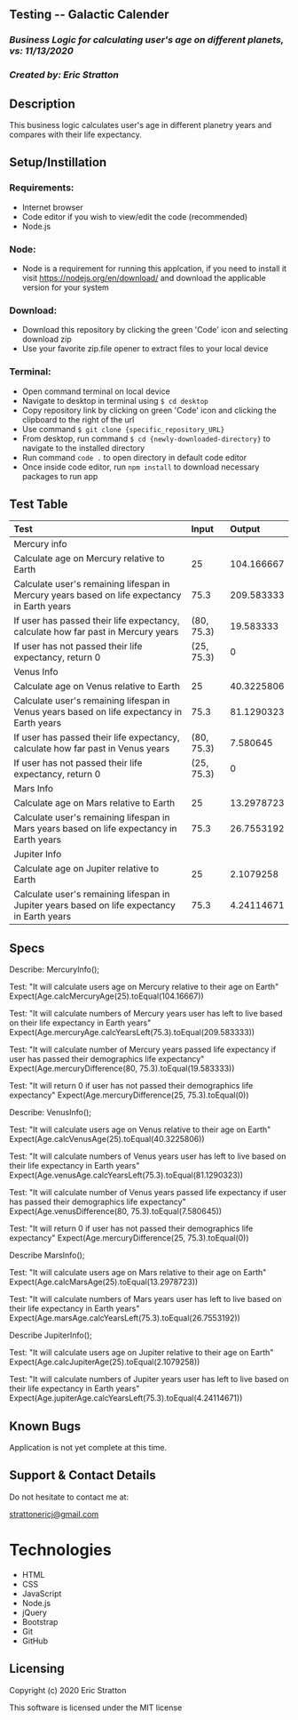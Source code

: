 ## Testing -- Galactic Calender

### _Business Logic for calculating user's age on different planets, vs: 11/13/2020_

### _Created by: Eric Stratton_

## Description

This business logic calculates user's age in different planetry years and compares with their life expectancy.

## Setup/Instillation

### Requirements:

- Internet browser
- Code editor if you wish to view/edit the code (recommended)
- Node.js 

### Node:

- Node is a requirement for running this applcation, if you need to install it visit <https://nodejs.org/en/download/> and download the applicable version for your system

### Download: 

- Download this repository by clicking the green 'Code' icon and selecting download zip
- Use your favorite zip.file opener to extract files to your local device

### Terminal:

- Open command terminal on local device
- Navigate to desktop in terminal using `$ cd desktop`
- Copy repository link by clicking on green 'Code' icon and clicking the clipboard to the right of the url
- Use command `$ git clone {specific_repository_URL}`
- From desktop, run command `$ cd {newly-downloaded-directory}` to navigate to the installed directory
- Run command `code .` to open directory in default code editor
- Once inside code editor, run `npm install` to download necessary packages to run app

## Test Table

| Test | Input | Output |
| :------------| :---------------| :-----------|
| Mercury info |
| Calculate age on Mercury relative to Earth | 25 | 104.166667 |
| Calculate user's remaining lifespan in Mercury years based on life expectancy in Earth years | 75.3 | 209.583333 |
| If user has passed their life expectancy, calculate how far past in Mercury years | (80, 75.3) | 19.583333 |
| If user has not passed their life expectancy, return 0 | (25, 75.3) | 0 |
| Venus Info |
| Calculate age on Venus relative to Earth | 25 | 40.3225806 |
| Calculate user's remaining lifespan in Venus years based on life expectancy in Earth years | 75.3 | 81.1290323 |
| If user has passed their life expectancy, calculate how far past in Venus years | (80, 75.3) | 7.580645 |
| If user has not passed their life expectancy, return 0 | (25, 75.3) | 0 |
| Mars Info |
| Calculate age on Mars relative to Earth | 25 | 13.2978723 |
| Calculate user's remaining lifespan in Mars years based on life expectancy in Earth years | 75.3 | 26.7553192 |
| Jupiter Info |
| Calculate age on Jupiter relative to Earth | 25 | 2.1079258 |
| Calculate user's remaining lifespan in Jupiter years based on life expectancy in Earth years | 75.3 | 4.24114671 |

## Specs

Describe: MercuryInfo();

Test: "It will calculate users age on Mercury relative to their age on Earth"
Expect(Age.calcMercuryAge(25).toEqual(104.16667))

Test: "It will calculate numbers of Mercury years user has left to live based on their life expectancy in Earth years"
Expect(Age.mercuryAge.calcYearsLeft(75.3).toEqual(209.583333))

Test: "It will calculate number of Mercury years passed life expectancy if user has passed their demographics life expectancy"
Expect(Age.mercuryDifference(80, 75.3).toEqual(19.583333))

Test: "It will return 0 if user has not passed their demographics life expectancy"
Expect(Age.mercuryDifference(25, 75.3).toEqual(0))

Describe: VenusInfo();

Test: "It will calculate users age on Venus relative to their age on Earth"
Expect(Age.calcVenusAge(25).toEqual(40.3225806))

Test: "It will calculate numbers of Venus years user has left to live based on their life expectancy in Earth years"
Expect(Age.venusAge.calcYearsLeft(75.3).toEqual(81.1290323))

Test: "It will calculate number of Venus years passed life expectancy if user has passed their demographics life expectancy"
Expect(Age.venusDifference(80, 75.3).toEqual(7.580645))

Test: "It will return 0 if user has not passed their demographics life expectancy"
Expect(Age.mercuryDifference(25, 75.3).toEqual(0))

Describe MarsInfo();

Test: "It will calculate users age on Mars relative to their age on Earth"
Expect(Age.calcMarsAge(25).toEqual(13.2978723))

Test: "It will calculate numbers of Mars years user has left to live based on their life expectancy in Earth years"
Expect(Age.marsAge.calcYearsLeft(75.3).toEqual(26.7553192))

Describe JupiterInfo();

Test: "It will calculate users age on Jupiter relative to their age on Earth"
Expect(Age.calcJupiterAge(25).toEqual(2.1079258))

Test: "It will calculate numbers of Jupiter years user has left to live based on their life expectancy in Earth years"
Expect(Age.jupiterAge.calcYearsLeft(75.3).toEqual(4.24114671))

## Known Bugs

Application is not yet complete at this time.

## Support & Contact Details

Do not hesitate to contact me at:

<strattonericj@gmail.com>

# Technologies

- HTML
- CSS
- JavaScript
- Node.js
- jQuery
- Bootstrap
- Git
- GitHub

## Licensing

Copyright (c) 2020 Eric Stratton

This software is licensed under the MIT license